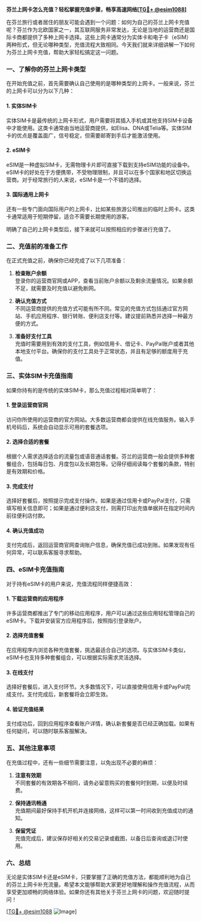 **芬兰上网卡怎么充值？轻松掌握充值步骤，畅享高速网络[[TG💪+ @esim1088](https://t.me/s/esim1088)]**

在芬兰旅行或者居住的朋友可能会遇到一个问题：如何为自己的芬兰上网卡充值呢？芬兰作为北欧国家之一，其互联网服务非常发达，无论是当地的运营商还是国际卡商都提供了多种上网卡选择。这些上网卡通常分为实体卡和电子卡（eSIM）两种形式，但无论哪种类型，充值流程大致相同。今天我们就来详细讲解一下如何为芬兰上网卡充值，帮助大家轻松搞定这一问题。

### 一、了解你的芬兰上网卡类型

在开始充值之前，首先需要确认自己使用的是哪种类型的上网卡。一般来说，芬兰的上网卡可以分为以下几种：

#### 1. 实体SIM卡
实体SIM卡是最传统的上网卡形式，用户需要将其插入手机或其他支持SIM卡设备中才能使用。这类卡通常由当地运营商提供，如Elisa、DNA或Telia等。实体SIM卡的优点是覆盖面广，信号稳定，但需要邮寄到手后才能激活使用。

#### 2. eSIM卡
eSIM是一种虚拟SIM卡，无需物理卡片即可直接下载到支持eSIM功能的设备中。eSIM卡的好处在于方便携带，不受物理限制，并且可以在多个国家和地区切换运营商。对于经常旅行的人来说，eSIM卡是一个不错的选择。

#### 3. 国际通用上网卡
还有一些专门面向国际用户的上网卡，比如某些旅游公司推出的临时上网卡。这类卡通常适用于短期停留，适合不需要长期使用的游客。

明确了自己的上网卡类型后，接下来就可以按照相应的步骤进行充值了。

### 二、充值前的准备工作

在正式充值之前，确保你已经完成了以下几项准备：

1. **检查账户余额**  
   登录你的运营商官网或APP，查看当前账户余额以及剩余流量情况。如果余额不足，就需要及时充值以避免断网。

2. **确认充值方式**  
   不同运营商提供的充值方式可能有所不同。常见的充值方式包括通过官方网站、手机应用程序、银行转账、便利店支付等。建议提前熟悉并选择一种最方便的方式。

3. **准备好支付工具**  
   充值时需要用到有效的支付工具，例如信用卡、借记卡、PayPal账户或者其他本地支付平台。确保你的支付工具处于正常状态，并且有足够的额度用于充值。

### 三、实体SIM卡充值指南

如果你持有的是传统的实体SIM卡，那么充值过程相对简单明了：

#### 1. 登录运营商官网
访问你所使用的运营商的官方网站。大多数运营商都会提供在线充值服务。输入手机号码后，系统会自动显示可用的套餐选项。

#### 2. 选择合适的套餐
根据个人需求选择适合的流量包或语音通话套餐。芬兰的运营商一般会提供多种套餐组合，包括每日包、月度包以及长期包等。记得仔细阅读每个套餐的条款，特别是有效期和价格。

#### 3. 完成支付
选择好套餐后，按照提示完成支付操作。如果是通过信用卡或PayPal支付，只需填写相关信息即可；如果是通过便利店支付，则需打印出充值单据并在指定时间内前往便利店付款。

#### 4. 确认充值成功
支付完成后，返回运营商官网查询账户信息，确保充值已成功到账。如果发现有任何异常，可以联系客服寻求帮助。

### 四、eSIM卡充值指南

对于持有eSIM卡的用户来说，充值流程同样便捷高效：

#### 1. 下载运营商的应用程序
许多运营商都推出了专门的移动应用程序，用户可以通过这些应用轻松管理自己的eSIM卡。下载并安装官方应用程序后，按照指引登录账户。

#### 2. 选择充值套餐
在应用程序内浏览各种充值套餐，挑选最适合自己的选项。与实体SIM卡类似，eSIM卡也支持多种套餐组合，可以根据实际需求灵活选择。

#### 3. 在线支付
选择好套餐后，进入支付环节。大多数情况下，可以直接使用信用卡或PayPal完成支付。支付完成后，新套餐将会立即生效。

#### 4. 验证充值结果
支付成功后，回到应用程序查看账户详情，确认新套餐是否已经正确加载。如果有任何疑问，可以随时联系客服解决。

### 五、其他注意事项

在充值过程中，还有一些细节需要注意，以免出现不必要的麻烦：

1. **注意有效期**  
   不同套餐的有效期各不相同，请务必留意购买的套餐何时到期，以便及时续费。

2. **保持通讯畅通**  
   充值期间最好保持手机开机并连接网络，这样可以第一时间收到充值成功的通知。

3. **保留凭证**  
   充值完成后，建议保存好相关的交易记录或截图，以备日后查询或退订时使用。

### 六、总结

无论是实体SIM卡还是eSIM卡，只要掌握了正确的充值方法，都能顺利地为自己的芬兰上网卡补充流量。希望本文能够帮助大家更好地理解和操作充值流程，从而享受更加顺畅的网络体验。如果你还有其他关于芬兰上网卡的问题，欢迎随时提问！

[[TG💪+ @esim1088](https://t.me/s/esim1088) ![Image](https://i.postimg.cc/4NQfJmqS/Snipaste-2025-05-13-00-14-12.png)]